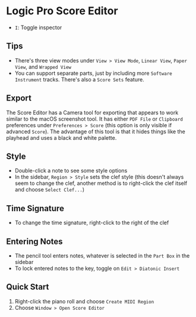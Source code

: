 # Logic Pro Score Editor

- `I`: Toggle inspector

## Tips

- There's three view modes under `View > View Mode`, `Linear View`, `Paper View`, and `Wrapped View`
- You can support separate parts, just by including more `Software Instrument` tracks. There's also a `Score Sets` feature.

## Export

The Score Editor has a Camera tool for exporting that appears to work similar to the macOS screenshot tool. It has either `PDF File` or `Clipboard` preferences under `Preferences > Score` (this option is only visible if advanced `Score`). The advantage of this tool is that it hides things like the playhead and uses a black and white palette.

## Style

- Double-click a note to see some style options
- In the sidebar, `Region > Style` sets the clef style (this doesn't always seem to change the clef, another method is to right-click the clef itself and choose `Select Clef...`)

## Time Signature

- To change the time signature, right-click to the right of the clef

## Entering Notes

- The pencil tool enters notes, whatever is selected in the `Part Box` in the sidebar
- To lock entered notes to the key, toggle on `Edit > Diatonic Insert`

## Quick Start

1. Right-click the piano roll and choose `Create MIDI Region`
2. Choose `Window > Open Score Editor`
